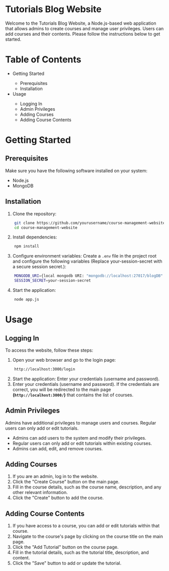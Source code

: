 # Tutorials Blog Website
Welcome to the Tutorials Blog Website, a Node.js-based web application that allows admins to create courses and manage user privileges. Users can add courses and their contents. Please follow the instructions below to get started.

# Table of Contents
<ul> 
    <li>Getting Started</li>
        <ul> 
            <li>Prerequisites</li>
            <li>Installation</li>
        </ul>
    <li>Usage</li>
        <ul> 
            <li>Logging In</li>
            <li>Admin Privileges</li>
            <li>Adding Courses</li>
            <li>Adding Course Contents</li>
        </ul>
</ul>

# Getting Started
## Prerequisites
Make sure you have the following software installed on your system:
<ul> 
    <li>Node.js</li>
    <li>MongoDB</li>
</ul>

## Installation
1. Clone the repository:
```bash
    git clone https://github.com/yourusername/course-management-website.git
    cd course-management-website
```
2. Install dependencies:
```bash
    npm install
```
3. Configure environment variables:
Create a `.env` file in the project root and configure the following variables
(Replace your-session-secret with a secure session secret.):
```bash
    MONGODB_URI={local mongodb URI: "mongodb://localhost:27017/blogDB" or online URI such as AWS}
    SESSION_SECRET=your-session-secret
```
4. Start the application:
```bash
    node app.js
```

# Usage
## Logging In
To access the website, follow these steps:
1. Open your web browser and go to the login page:
```bash
    http://localhost:3000/login
```
2. Start the application:
Enter your credentials (username and password).
3. Enter your credentials (username and password).
If the credentials are correct, you will be redirected to the main page <b>(`http://localhost:3000/`)</b> that contains the list of courses.

## Admin Privileges
Admins have additional privileges to manage users and courses. Regular users can only add or edit tutorials.

* Admins can add users to the system and modify their privileges.
* Regular users can only add or edit tutorials within existing courses.
* Admins can add, edit, and remove courses.

## Adding Courses
<ol>
    <li>If you are an admin, log in to the website.</li>
    <li>Click the "Create Course" button on the main page.</li>
    <li>Fill in the course details, such as the course name, description, and any other relevant information.</li>
    <li>Click the "Create" button to add the course.</li>
</ol>

## Adding Course Contents
<ol>
    <li>If you have access to a course, you can add or edit tutorials within that course.</li>
    <li>Navigate to the course's page by clicking on the course title on the main page.</li>
    <li>Click the "Add Tutorial" button on the course page.</li>
    <li>Fill in the tutorial details, such as the tutorial title, description, and content.</li>
    <li>Click the "Save" button to add or update the tutorial.</li>
</ol>






